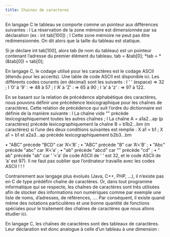 ```yaml
---
title: Chaines de caracteres
---
```


En langage C le tableau se comporte comme un pointeur aux différences suivantes :
I La réservation de la zone mémoire est dimensionnée par sa déclaration
(ex : int tab[100]) ;
I Cette zone mémoire ne peut pas être redimensionnée. On dit alors que la
taille du tableau est statique.

Si je déclare int tab[100], alors tab (le nom du tableau) est un pointeur
contenant l’adresse du premier élément du tableau.
tab = &tab[0];
*tab = *(&tab[0]) = tab[0];

En langage C, le codage utilisé pour les caractères est le codage ASCII (étendu
pour les accents). Une table de code ASCII est disponible ici.
Les différents codes courants (en décimal) sont les suivants :
I ’ ’ (espace) ⇒ 32 ;
I ’0’ à ’9’ : ⇒ 48 à 57 ;
I ’A’ à ’Z’ : ⇒ 65 à 90 ;
I ’a’ à ’z’ : ⇒ 97 à 122.

En se basant sur la relation de précédence alphabétique des caractères, nous
pouvons définir une précédence lexicographique pour les chaînes de caractères.
Cette relation de précédence qui suit l’ordre du dictionnaire est définie de la
manière suivante :
I La chaîne vide "" précède lexicographiquement toutes les autres chaînes ;
I La chaîne A = a1a2...ap (p caractères) précède lexicographiquement la
chaîne B = b1b2...bm (m caractères) si l’une des deux conditions suivantes
est remplie :
X a1 < b1 ;
X a1 = b1 et a2a3...ap précède lexicographiquement b2b3...bm

• "ABC" précède "BCD" car ’A’<’B’ ;
• "ABC" précède "B" car ’A’<’B’ ;
• "Abc" précède "abc" car ’A’<’a’ ;
• "ab" précède "abcd" car "" précède "cd" ;
• " ab" précède "ab" car ’ ’<’a’ (le code ASCII de ’ ’ est 32, et le
code ASCII de ’a’ est 97).
Il ne faut pas oublier que l’ordinateur travaille avec les codes ASCII ! ! !

Contrairement aux langage plus évolués (Java, C++, PHP, ...), il n’existe
pas en C de type prédéfini chaîne de caractères.
Or, dans tout programme informatique qui se respecte, les chaînes de
caractères sont très utilisées afin de stocker des informations non numériques
comme par exemple une liste de noms, d’adresses, de références, ....
Par conséquent, il existe quand même des notations particulières et une bonne
quantité de fonctions spéciales pour le traitement des chaînes de caractères
que nous allons étudier ici.

En langage C, les chaînes de caractères sont des tableaux de caractères.
Leur déclaration est donc analogue à celle d’un tableau à une dimension :
